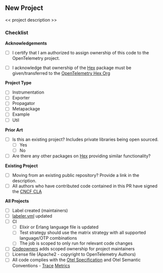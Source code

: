 ## New Project

<< project description >>

### Checklist

**Acknowledgements**

- [ ] I certify that I am authorized to assign ownership of this code to the OpenTelemetry project.
- [ ] I acknowledge that ownership of the [Hex](https://hex.pm) package must be given/transferred to the [OpenTelemetry Hex Org](https://hex.pm/orgs/opentelemetry)


**Project Type**

- [ ] Instrumentation
- [ ] Exporter
- [ ] Propagator
- [ ] Metapackage
- [ ] Example
- [ ] Util

**Prior Art**

- [ ] Is this an existing project? Includes private libraries being open sourced.
  - [ ] Yes
  - [ ] No
- [ ] Are there any other packages on [Hex](https://hex.pm) providing similar functionality?
  
**Existing Project**

- [ ] Moving from an existing public repository? Provide a link in the description.
- [ ] All authors who have contributed code contained in this PR have signed the [CNCF CLA](https://identity.linuxfoundation.org/projects/cncf)

**All Projects**

- [ ] Label created (maintainers)
- [ ] [labeler.yml](https://github.com/danschultzer/opentelemetrex-erlang-contrib/blob/main/.github/labeler.yml) updated
- [ ] CI
  - [ ] Elixir or Erlang language file is updated
  - [ ] Test strategy should use the matrix strategy with all supported language/OTP combinations
  - [ ] The job is scoped to only run for relevant code changes
- [ ] [Codeowners](https://github.com/danschultzer/opentelemetrex-erlang-contrib/blob/main/CODEOWNERS) adds scoped ownership for project maintainers
- [ ] License file (Apache2 - copyright to OpenTelemetry Authors)
- [ ] All code complies with the [Otel Specification](https://github.com/open-telemetry/opentelemetry-specification/tree/main/specification) and Otel Semantic Conventions - [Trace](https://github.com/open-telemetry/opentelemetry-specification/tree/main/specification/trace/semantic_conventions) [Metrics](https://github.com/open-telemetry/opentelemetry-specification/tree/main/specification/metrics/semantic_conventions)
